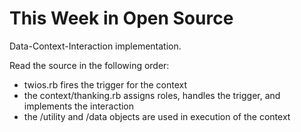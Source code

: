 This Week in Open Source
========================

Data-Context-Interaction implementation.

Read the source in the following order:

* twios.rb fires the trigger for the context
* the context/thanking.rb assigns roles, handles the trigger, and implements the interaction
* the /utility and /data objects are used in execution of the context

